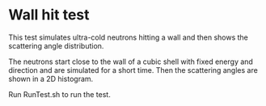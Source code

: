 Wall hit test
=============

This test simulates ultra-cold neutrons hitting a wall and then shows the scattering angle distribution.

The neutrons start close to the wall of a cubic shell with fixed energy and direction and are simulated for a short time.
Then the scattering angles are shown in a 2D histogram.

Run RunTest.sh to run the test.
